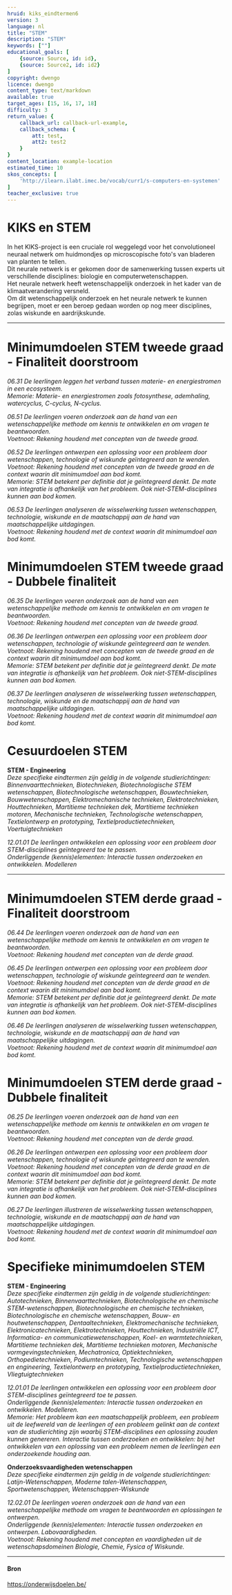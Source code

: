 ```yaml
---
hruid: kiks_eindtermen6
version: 3
language: nl
title: "STEM"
description: "STEM"
keywords: [""]
educational_goals: [
    {source: Source, id: id}, 
    {source: Source2, id: id2}
]
copyright: dwengo
licence: dwengo
content_type: text/markdown
available: true
target_ages: [15, 16, 17, 18]
difficulty: 3
return_value: {
    callback_url: callback-url-example,
    callback_schema: {
        att: test,
        att2: test2
    }
}
content_location: example-location
estimated_time: 10
skos_concepts: [
    'http://ilearn.ilabt.imec.be/vocab/curr1/s-computers-en-systemen'
]
teacher_exclusive: true
---
```


# KIKS en STEM
In het KIKS-project is een cruciale rol weggelegd voor het convolutioneel neuraal netwerk om huidmondjes op microscopische foto's van bladeren van planten te tellen.<br>
Dit neurale netwerk is er gekomen door de samenwerking tussen experts uit verschillende disciplines: biologie en computerwetenschappen.<br> 
Het neurale netwerk heeft wetenschappelijk onderzoek in het kader van de klimaatverandering versneld. <br>
Om dit wetenschappelijk onderzoek en het neurale netwerk te kunnen begrijpen, moet er een beroep gedaan worden op nog meer disciplines, zolas wiskunde en aardrijkskunde.  

-----

# Minimumdoelen STEM tweede graad - Finaliteit doorstroom

*06.31 De leerlingen leggen het verband tussen materie- en energiestromen in een ecosysteem.* <br>
*Memorie: Materie- en energiestromen zoals fotosynthese, ademhaling, watercyclus, C-cyclus, N-cyclus.*

*06.51 De leerlingen voeren onderzoek aan de hand van een wetenschappelijke methode om kennis te ontwikkelen en om vragen te beantwoorden.* <br>
*Voetnoot: Rekening houdend met concepten van de tweede graad.*

*06.52 De leerlingen ontwerpen een oplossing voor een probleem door wetenschappen, technologie of wiskunde geïntegreerd aan te wenden.* <br>
*Voetnoot: Rekening houdend met concepten van de tweede graad en de context waarin dit minimumdoel aan bod komt.*<br>
*Memorie: STEM betekent per definitie dat je geïntegreerd denkt. De mate van integratie is afhankelijk van het probleem. Ook niet-STEM-disciplines kunnen aan bod komen.*

*06.53 De leerlingen analyseren de wisselwerking tussen wetenschappen, technologie, wiskunde en de maatschappij aan de hand van maatschappelijke uitdagingen.* <br>
*Voetnoot: Rekening houdend met de context waarin dit minimumdoel aan bod komt.* 

# Minimumdoelen STEM tweede graad - Dubbele finaliteit

*06.35 De leerlingen voeren onderzoek aan de hand van een wetenschappelijke methode om kennis te ontwikkelen en om vragen te beantwoorden.* <br>
*Voetnoot: Rekening houdend met concepten van de tweede graad.*

*06.36 De leerlingen ontwerpen een oplossing voor een probleem door wetenschappen, technologie of wiskunde geïntegreerd aan te wenden.* <br>
*Voetnoot: Rekening houdend met concepten van de tweede graad en de context waarin dit minimumdoel aan bod komt.*<br>
*Memorie: STEM betekent per definitie dat je geïntegreerd denkt. De mate van integratie is afhankelijk van het probleem. Ook niet-STEM-disciplines kunnen aan bod komen.*

*06.37 De leerlingen analyseren de wisselwerking tussen wetenschappen, technologie, wiskunde en de maatschappij aan de hand van maatschappelijke uitdagingen.* <br>
*Voetnoot: Rekening houdend met de context waarin dit minimumdoel aan bod komt.* 

# Cesuurdoelen STEM

**STEM - Engineering** <br>
*Deze specifieke eindtermen zijn geldig in de volgende studierichtingen: Binnenvaarttechnieken, Biotechnieken, Biotechnologische STEM wetenschappen, Biotechnologische wetenschappen, Bouwtechnieken, Bouwwetenschappen, Elektromechanische technieken, Elektrotechnieken, Houttechnieken, Martitieme technieken dek, Martitieme technieken motoren, Mechanische technieken, Technologische wetenschappen, Textielontwerp en prototyping, Textielproductietechnieken, Voertuigtechnieken*

*12.01.01 De leerlingen ontwikkelen een oplossing voor een probleem door STEM-disciplines geïntegreerd toe te passen.* <br>
*Onderliggende (kennis)elementen: Interactie tussen onderzoeken en ontwikkelen. Modelleren*

-----

# Minimumdoelen STEM derde graad - Finaliteit doorstroom

*06.44 De leerlingen voeren onderzoek aan de hand van een wetenschappelijke methode om kennis te ontwikkelen en om vragen te beantwoorden.* <br>
*Voetnoot: Rekening houdend met concepten van de derde graad.*

*06.45 De leerlingen ontwerpen een oplossing voor een probleem door wetenschappen, technologie of wiskunde geïntegreerd aan te wenden.* <br>
*Voetnoot: Rekening houdend met concepten van de derde graad en de context waarin dit minimumdoel aan bod komt.* <br>
*Memorie: STEM betekent per definitie dat je geïntegreerd denkt. De mate van integratie is afhankelijk van het probleem. Ook niet-STEM-disciplines kunnen aan bod komen.*

*06.46 De leerlingen analyseren de wisselwerking tussen wetenschappen, technologie, wiskunde en de maatschappij aan de hand van maatschappelijke uitdagingen.* <br>
*Voetnoot: Rekening houdend met de context waarin dit minimumdoel aan bod komt.*

# Minimumdoelen STEM derde graad - Dubbele finaliteit

*06.25 De leerlingen voeren onderzoek aan de hand van een wetenschappelijke methode om kennis te ontwikkelen en om vragen te beantwoorden.* <br>
*Voetnoot: Rekening houdend met concepten van de derde graad.*

*06.26 De leerlingen ontwerpen een oplossing voor een probleem door wetenschappen, technologie of wiskunde geïntegreerd aan te wenden.* <br>
*Voetnoot: Rekening houdend met concepten van de derde graad en de context waarin dit minimumdoel aan bod komt.* <br>
*Memorie: STEM betekent per definitie dat je geïntegreerd denkt. De mate van integratie is afhankelijk van het probleem. Ook niet-STEM-disciplines kunnen aan bod komen.*

*06.27 De leerlingen illustreren de wisselwerking tussen wetenschappen, technologie, wiskunde en de maatschappij aan de hand van maatschappelijke uitdagingen.* <br>
*Voetnoot: Rekening houdend met de context waarin dit minimumdoel aan bod komt.*

# Specifieke minimumdoelen STEM

**STEM - Engineering** <br>
*Deze specifieke eindtermen zijn geldig in de volgende studierichtingen: Autotechnieken, Binnenvaarttechnieken, Biotechnologische en chemische STEM-wetenschappen, Biotechnologische en chemische technieken, Biotechnologische en chemische wetenschappen, Bouw- en houtwetenschappen, Dentaaltechnieken, Elektromechanische technieken, Elektronicatechnieken, Elektrotechnieken, Houttechnieken, Industriële ICT, Informatica- en communicatiewetenschappen, Koel- en warmtetechnieken, Martitieme technieken dek, Martitieme technieken motoren, Mechanische vormgevingstechnieken, Mechatronica, Optiektechnieken, Orthopedietechnieken, Podiumtechnieken, Technologische wetenschappen en engineering, Textielontwerp en prototyping, Textielproductietechnieken, Vliegtuigtechnieken*

*12.01.01 De leerlingen ontwikkelen een oplossing voor een probleem door STEM-disciplines geïntegreerd toe te passen.* <br>
*Onderliggende (kennis)elementen: Interactie tussen onderzoeken en ontwikkelen. Modelleren.* <br>
*Memorie: Het probleem kan een maatschappelijk probleem, een probleem uit de leefwereld van de leerlingen of een probleem gelinkt aan de context van de studierichting zijn waarbij STEM-disciplines een oplossing zouden kunnen genereren. Interactie tussen onderzoeken en ontwikkelen: bij het ontwikkelen van een oplossing van een probleem nemen de leerlingen een onderzoekende houding aan.*

**Onderzoeksvaardigheden wetenschappen**<br>
*Deze specifieke eindtermen zijn geldig in de volgende studierichtingen: Latijn-Wetenschappen, Moderne talen-Wetenschappen, Sportwetenschappen, Wetenschappen-Wiskunde*

*12.02.01 De leerlingen voeren onderzoek aan de hand van een wetenschappelijke methode om vragen te beantwoorden en oplossingen te ontwerpen.*<br>
*Onderliggende (kennis)elementen: Interactie tussen onderzoeken en ontwerpen. Labovaardigheden.* <br>
*Voetnoot: Rekening houdend met concepten en vaardigheden uit de wetenschapsdomeinen Biologie, Chemie, Fysica of Wiskunde.*

-----

#### Bron
https://onderwijsdoelen.be/
